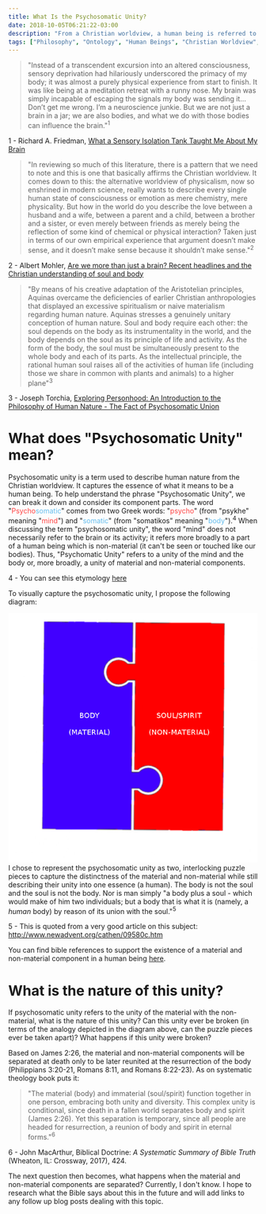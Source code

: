 ```yaml
---
title: What Is the Psychosomatic Unity?
date: 2018-10-05T06:21:22-03:00
description: "From a Christian worldview, a human being is referred to as a 'Psychosomatic Unity'. What does this mean?"
tags: ["Philosophy", "Ontology", "Human Beings", "Christian Worldview", "Psychosomatic Unity"]
---
```


> "Instead of a transcendent excursion into an altered consciousness, sensory deprivation had hilariously underscored the primacy of my body; it was almost a purely physical experience from start to finish. It was like being at a meditation retreat with a runny nose. My brain was simply incapable of escaping the signals my body was sending it... Don’t get me wrong. I’m a neuroscience junkie. But we are not just a brain in a jar; we are also bodies, and what we do with those bodies can influence the brain."<sup>1</sup>

<aside class="marginnote">
  <span class="noteNumber">1</span> - Richard A. Friedman, <a href="https://www.nytimes.com/2016/12/29/opinion/sunday/whos-in-charge-the-body-or-the-brain.html" target="_blank">What a Sensory Isolation Tank Taught Me About My Brain</a>
</aside>

> "In reviewing so much of this literature, there is a pattern that we need to note and this is one that basically affirms the Christian worldview. It comes down to this: the alternative worldview of physicalism, now so enshrined in modern science, really wants to describe every single human state of consciousness or emotion as mere chemistry, mere physicality. But how in the world do you describe the love between a husband and a wife, between a parent and a child, between a brother and a sister, or even merely between friends as merely being the reflection of some kind of chemical or physical interaction? Taken just in terms of our own empirical experience that argument doesn’t make sense, and it doesn’t make sense because it shouldn’t make sense."<sup>2</sup>

<aside class="marginnote">
  <span class="noteNumber">2</span> - Albert Mohler, <a href="https://albertmohler.com/2017/01/06/briefing-01-06-17/" target="_blank">Are we more than just a brain? Recent headlines and the Christian understanding of soul and body</a>
</aside>

> "By means of his creative adaptation of the Aristotelian principles, Aquinas overcame the deficiencies of earlier Christian anthropologies that displayed an excessive spiritualism or naive materialism regarding human nature. Aquinas stresses a genuinely unitary conception of human nature. Soul and body require each other: the soul depends on the body as its instrumentality in the world, and the body depends on the soul as its principle of life and activity. As the form of the body, the soul must be simultaneously present to the whole body and each of its parts. As the intellectual principle, the rational human soul raises all of the activities of human life (including those we share in common with plants and animals) to a higher plane"<sup>3</sup>

<aside class="marginnote">
  <span class="noteNumber">3</span> - Joseph Torchia, <a href="https://books.google.com/books?id=HQhtAAAAQBAJ&pg=PA138&lpg=PA138&dq=psychosomatic+union&source=bl&ots=CUX54QOlDd&sig=B0tFWMyzEVJCVGY5-SWS6HZV-VU&hl=en&sa=X&ved=2ahUKEwj4qqaCvOfdAhXop1kKHVpLB4Q4ChDoATACegQIABAB#v=onepage&q=psychosomatic%20union&f=false" target="_blank">Exploring Personhood: An Introduction to the Philosophy of Human Nature - The Fact of Psychosomatic Union</a>
</aside>

# What does "Psychosomatic Unity" mean?

Psychosomatic unity is a term used to describe human nature from the Christian worldview. It captures the essence of what it means to be a human being. To help understand the phrase "Psychosomatic Unity", we can break it down and consider its component parts. The word "<span style="color: #ff4444;">Psycho</span><span style="color: #65bded;">somatic</span>" comes from two Greek words: "<span style="color: #ff4444;">psycho</span>" (from "psykhe" meaning "<span style="color: #ff4444;">mind</span>") and "<span style="color: #65bded;">somatic</span>" (from "somatikos" meaning "<span style="color: #65bded;">body</span>").<sup>4</sup> When discussing the term "psychosomatic unity", the word "mind" does not necessarily refer to the brain or its activity; it refers more broadly to a part of a human being which is non-material (it can't be seen or touched like our bodies). Thus, "Psychomatic Unity" refers to a unity of the mind and the body or, more broadly, a unity of material and non-material components.

<aside class="marginnote">
  <span class="noteNumber">4</span> - You can see this etymology <a href="https://www.etymonline.com/word/psychosomatic" target="_blank">here</a>
</aside>

To visually capture the psychosomatic unity, I propose the following diagram:

![The psychosomatic unity can be pictured as two, interlocking puzzle pieces; one of which is the body and the other being the mind/soul/spirit. The two are distinct and can be separated (which occurs at death - see James 2:26), but are linked for the duration of a human being's life.](../../images/psychomatic-unity.png)
I chose to represent the psychosomatic unity as two, interlocking puzzle pieces to capture the distinctness of the material and non-material while still describing their unity into one essence (a human). The body is not the soul and the soul is not the body. Nor is man simply "a body plus a soul - which would make of him two individuals; but a body that is what it is (namely, a *human* body) by reason of its union with the soul."<sup>5</sup>

<aside class="marginnote">
  <span class="noteNumber">5</span> - This is quoted from a very good article on this subject: <a href="http://www.newadvent.org/cathen/09580c.htm" target="_blank">http://www.newadvent.org/cathen/09580c.htm</a>
</aside>

You can find bible references to support the existence of a material and non-material component in a human being [here](https://bible.hightower.space/posts/what-is-a-human-being/#human-beings-are-both-physical-and-non-physical).

# What is the nature of this unity?

If psychosomatic unity refers to the unity of the material with the non-material, what is the nature of this unity? Can this unity ever be broken (in terms of the analogy depicted in the diagram above, can the puzzle pieces ever be taken apart)? What happens if this unity were broken?

Based on James 2:26, the material and non-material components will be separated at death only to be later reunited at the resurrection of the body (Philippians 3:20-21, Romans 8:11, and Romans 8:22-23). As on systematic theology book puts it:

> "The material (body) and immaterial (soul/spirit) function together in one person, embracing both unity and diversity. This complex unity is conditional, since death in a fallen world separates body and spirit (James 2:26). Yet this separation is temporary, since all people are headed for resurrection, a reunion of body and spirit in eternal forms."<sup>6</sup>

<aside class="marginnote">
  <span class="noteNumber">6</span> - John MacArthur, Biblical Doctrine: <i>A Systematic Summary of Bible Truth</i> (Wheaton, IL: Crossway, 2017), 424.
</aside>

The next question then becomes, what happens when the material and non-material components are separated? Currently, I don't know. I hope to research what the Bible says about this in the future and will add links to any follow up blog posts dealing with this topic.
